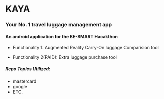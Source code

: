 # KAYA 
### Your No. 1 travel luggage management app

#### An android application for the BE-SMART Hacakthon

* Functionality 1: Augmented Reality Carry-On luggage Comparision tool

* Functionality 2(PAID): Extra luggage purchase tool

##### Repo Topics Utilized:
* mastercard
* google
* ETC.

